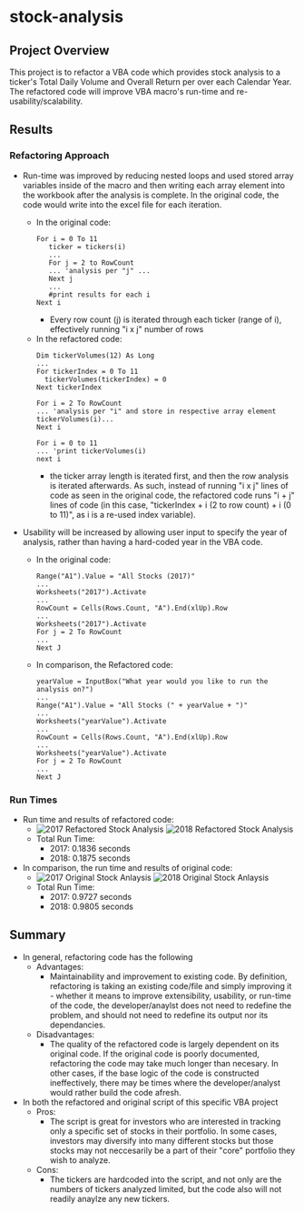 # stock-analysis


## Project Overview
This project is to refactor a VBA code which provides stock analysis to a ticker's Total Daily Volume and Overall Return per over each Calendar Year. The refactored code will improve VBA macro's run-time and re-usability/scalability.

## Results

### Refactoring Approach
- Run-time was improved by reducing nested loops and used stored array variables inside of the macro and then writing each array element into the workbook after the analysis is complete. In the original code, the code would write into the excel file for each iteration.
  - In the original code: 
     ```
     For i = 0 To 11
        ticker = tickers(i)
        ...
        For j = 2 to RowCount
        ... 'analysis per "j" ...
        Next j
        ...
        #print results for each i
     Next i
     ```
     - Every row count (j) is iterated through each ticker (range of i), effectively running "i x j" number of rows
   - In the refactored code: 
      ```
      Dim tickerVolumes(12) As Long
      ...
      For tickerIndex = 0 To 11
        tickerVolumes(tickerIndex) = 0
      Next tickerIndex
      
      For i = 2 To RowCount
      ... 'analysis per "i" and store in respective array element tickerVolumes(i)...
      Next i
      
      For i = 0 to 11
      ... 'print tickerVolumes(i)
      next i    
      ```
      - the ticker array length is iterated first, and then the row analysis is iterated afterwards. As such, instead of running "i x j" lines of code as seen in the original code, the refactored code runs "i + j" lines of code (in this case, "tickerIndex + i (2 to row count) + i (0 to 11)", as i is a re-used index variable).
      
      
      
- Usability will be increased by allowing user input to specify the year of analysis, rather than having a hard-coded year in the VBA code.
  - In the original code:
    ```
    Range("A1").Value = "All Stocks (2017)"
    ...
    Worksheets("2017").Activate
    ...
    RowCount = Cells(Rows.Count, "A").End(xlUp).Row
    ...
    Worksheets("2017").Activate
    For j = 2 To RowCount
    ...
    Next J
    ```
  - In comparison, the Refactored code:
    ```
    yearValue = InputBox("What year would you like to run the analysis on?")
    ...
    Range("A1").Value = "All Stocks (" + yearValue + ")"
    ...
    Worksheets("yearValue").Activate
    ...
    RowCount = Cells(Rows.Count, "A").End(xlUp).Row
    ...
    Worksheets("yearValue").Activate
    For j = 2 To RowCount
    ...
    Next J
    ```
### Run Times
- Run time and results of refactored code:
  - ![2017 Refactored Stock Analysis](resouces/VBA_Challenge_2018.png) ![2018 Refactored Stock Analysis](resouces/VBA_Challenge_2018.png)<br/> 
  - Total Run Time: 
     - 2017: 0.1836 seconds  <br/>
     - 2018: 0.1875 seconds
- In comparison, the run time and results of original code:
  - ![2017 Original Stock Anlaysis](resouces/Original_VBA_Challenge_2017.png) ![2018 Original Stock Anlaysis](resouces/Original_VBA_Challenge_2018.png)<br/> 
  - Total Run Time: 
     - 2017: 0.9727 seconds <br/>
     - 2018: 0.9805 seconds <br/>

## Summary
- In general, refactoring code has the following
  - Advantages:
    - Maintainability and improvement to existing code. By definition, refactoring is taking an existing code/file and simply improving it - whether it means to improve extensibility, usability, or run-time of the code, the developer/anaylst does not need to redefine the problem, and should not need to redefine its output nor its dependancies.
  - Disadvantages:
    - The quality of the refactored code is largely dependent on its original code. If the original code is poorly documented, refactoring the code may take much longer than necesary. In other cases, if the base logic of the code is constructed ineffectively, there may be times where the developer/analyst would rather build the code afresh.
- In both the refactored and original script of this specific VBA project
  - Pros:
    - The script is great for investors who are interested in tracking only a specific set of stocks in their portfolio. In some cases, investors may diversify into many different stocks but those stocks may not neccesarily be a part of their "core" portfolio they wish to analyze.
  - Cons:
    - The tickers are hardcoded into the script, and not only are the numbers of tickers analyzed limited, but the code also will not readily anaylze any new tickers.
